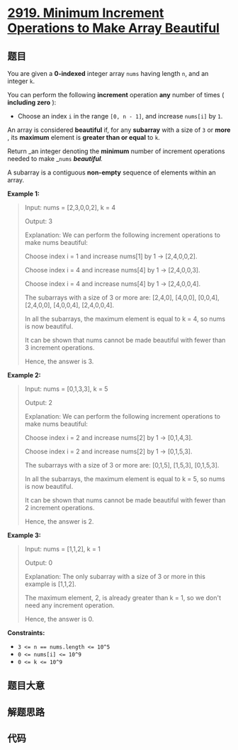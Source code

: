 # [2919. Minimum Increment Operations to Make Array Beautiful](https://leetcode.com/problems/minimum-increment-operations-to-make-array-beautiful/)

## 题目

You are given a **0-indexed** integer array `nums` having length `n`, and an
integer `k`.

You can perform the following **increment** operation **any** number of times
( **including zero** ):

- Choose an index `i` in the range `[0, n - 1]`, and increase `nums[i]` by `1`.

An array is considered **beautiful** if, for any **subarray** with a size of
`3` or **more** , its **maximum** element is **greater than or equal** to `k`.

Return _an integer denoting the **minimum** number of increment operations
needed to make _`nums` _**beautiful**._

A subarray is a contiguous **non-empty** sequence of elements within an array.

**Example 1:**

> Input: nums = [2,3,0,0,2], k = 4
>
> Output: 3
>
> Explanation: We can perform the following increment operations to make nums beautiful:
>
> Choose index i = 1 and increase nums[1] by 1 -> [2,4,0,0,2].
>
> Choose index i = 4 and increase nums[4] by 1 -> [2,4,0,0,3].
>
> Choose index i = 4 and increase nums[4] by 1 -> [2,4,0,0,4].
>
> The subarrays with a size of 3 or more are: [2,4,0], [4,0,0], [0,0,4], [2,4,0,0], [4,0,0,4], [2,4,0,0,4].
>
> In all the subarrays, the maximum element is equal to k = 4, so nums is now beautiful.
>
> It can be shown that nums cannot be made beautiful with fewer than 3 increment operations.
>
> Hence, the answer is 3.

**Example 2:**

> Input: nums = [0,1,3,3], k = 5
>
> Output: 2
>
> Explanation: We can perform the following increment operations to make nums beautiful:
>
> Choose index i = 2 and increase nums[2] by 1 -> [0,1,4,3].
>
> Choose index i = 2 and increase nums[2] by 1 -> [0,1,5,3].
>
> The subarrays with a size of 3 or more are: [0,1,5], [1,5,3], [0,1,5,3].
>
> In all the subarrays, the maximum element is equal to k = 5, so nums is now beautiful.
>
> It can be shown that nums cannot be made beautiful with fewer than 2 increment operations.
>
> Hence, the answer is 2.

**Example 3:**

> Input: nums = [1,1,2], k = 1
>
> Output: 0
>
> Explanation: The only subarray with a size of 3 or more in this example is [1,1,2].
>
> The maximum element, 2, is already greater than k = 1, so we don't need any increment operation.
>
> Hence, the answer is 0.

**Constraints:**

- `3 <= n == nums.length <= 10^5`
- `0 <= nums[i] <= 10^9`
- `0 <= k <= 10^9`

## 题目大意

## 解题思路

## 代码

```javascript

```
